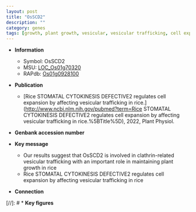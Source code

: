 ```yaml
---
layout: post
title: "OsSCD2"
description: ""
category: genes
tags: [growth, plant growth, vesicular, vesicular trafficking, cell expansion]
---
```


* **Information**  
    + Symbol: OsSCD2  
    + MSU: [LOC_Os01g70320](http://rice.uga.edu/cgi-bin/ORF_infopage.cgi?orf=LOC_Os01g70320)  
    + RAPdb: [Os01g0928100](http://rapdb.dna.affrc.go.jp/viewer/gbrowse_details/irgsp1?name=Os01g0928100)  

* **Publication**  
    + [Rice STOMATAL CYTOKINESIS DEFECTIVE2 regulates cell expansion by affecting vesicular trafficking in rice.](http://www.ncbi.nlm.nih.gov/pubmed?term=Rice STOMATAL CYTOKINESIS DEFECTIVE2 regulates cell expansion by affecting vesicular trafficking in rice.%5BTitle%5D), 2022, Plant Physiol.

* **Genbank accession number**  

* **Key message**  
    + Our results suggest that OsSCD2 is involved in clathrin-related vesicular trafficking with an important role in maintaining plant growth in rice
    + Rice STOMATAL CYTOKINESIS DEFECTIVE2 regulates cell expansion by affecting vesicular trafficking in rice

* **Connection**  

[//]: # * **Key figures**  


